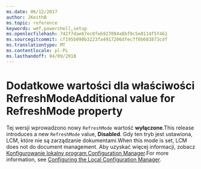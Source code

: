 ```yaml
---
ms.date: 06/12/2017
author: JKeithB
ms.topic: reference
keywords: wmf,powershell,setup
ms.openlocfilehash: 742f7dae67ec8feb927094a8bf9c5e0114f5f461
ms.sourcegitcommit: cf195b090b3223fa4917206dfec7f0b603873cdf
ms.translationtype: MT
ms.contentlocale: pl-PL
ms.lasthandoff: 04/09/2018
---
```

# <a name="additional-value-for-refreshmode-property"></a><span data-ttu-id="10bfb-102">Dodatkowe wartości dla właściwości RefreshMode</span><span class="sxs-lookup"><span data-stu-id="10bfb-102">Additional value for RefreshMode property</span></span>

<span data-ttu-id="10bfb-103">Tej wersji wprowadzono nowy `RefreshMode` wartość **wyłączone**.</span><span class="sxs-lookup"><span data-stu-id="10bfb-103">This release introduces a new `RefreshMode` value, **Disabled**.</span></span> <span data-ttu-id="10bfb-104">Gdy ten tryb jest ustawiona, LCM, które nie są zarządzanie dokumentami.</span><span class="sxs-lookup"><span data-stu-id="10bfb-104">When this mode is set, LCM does not do document management.</span></span> <span data-ttu-id="10bfb-105">Aby uzyskać więcej informacji, zobacz [Konfigurowanie lokalny program Configuration Manager](https://msdn.microsoft.com/powershell/dsc/metaconfig).</span><span class="sxs-lookup"><span data-stu-id="10bfb-105">For more information, see [Configuring the Local Configuration Manager](https://msdn.microsoft.com/powershell/dsc/metaconfig).</span></span>